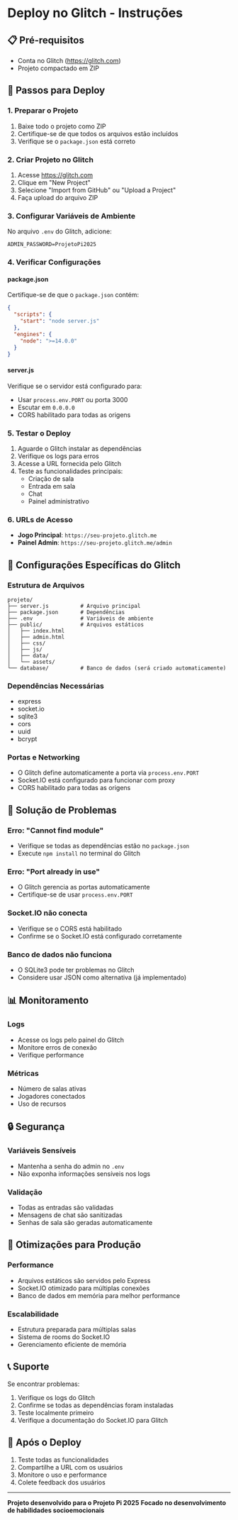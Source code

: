 # Deploy no Glitch - Instruções

## 📋 Pré-requisitos
- Conta no Glitch (https://glitch.com)
- Projeto compactado em ZIP

## 🚀 Passos para Deploy

### 1. Preparar o Projeto
1. Baixe todo o projeto como ZIP
2. Certifique-se de que todos os arquivos estão incluídos
3. Verifique se o `package.json` está correto

### 2. Criar Projeto no Glitch
1. Acesse https://glitch.com
2. Clique em "New Project"
3. Selecione "Import from GitHub" ou "Upload a Project"
4. Faça upload do arquivo ZIP

### 3. Configurar Variáveis de Ambiente
No arquivo `.env` do Glitch, adicione:
```
ADMIN_PASSWORD=ProjetoPi2025
```

### 4. Verificar Configurações

#### package.json
Certifique-se de que o `package.json` contém:
```json
{
  "scripts": {
    "start": "node server.js"
  },
  "engines": {
    "node": ">=14.0.0"
  }
}
```

#### server.js
Verifique se o servidor está configurado para:
- Usar `process.env.PORT` ou porta 3000
- Escutar em `0.0.0.0`
- CORS habilitado para todas as origens

### 5. Testar o Deploy
1. Aguarde o Glitch instalar as dependências
2. Verifique os logs para erros
3. Acesse a URL fornecida pelo Glitch
4. Teste as funcionalidades principais:
   - Criação de sala
   - Entrada em sala
   - Chat
   - Painel administrativo

### 6. URLs de Acesso
- **Jogo Principal**: `https://seu-projeto.glitch.me`
- **Painel Admin**: `https://seu-projeto.glitch.me/admin`

## 🔧 Configurações Específicas do Glitch

### Estrutura de Arquivos
```
projeto/
├── server.js          # Arquivo principal
├── package.json       # Dependências
├── .env               # Variáveis de ambiente
├── public/            # Arquivos estáticos
│   ├── index.html
│   ├── admin.html
│   ├── css/
│   ├── js/
│   ├── data/
│   └── assets/
└── database/          # Banco de dados (será criado automaticamente)
```

### Dependências Necessárias
- express
- socket.io
- sqlite3
- cors
- uuid
- bcrypt

### Portas e Networking
- O Glitch define automaticamente a porta via `process.env.PORT`
- Socket.IO está configurado para funcionar com proxy
- CORS habilitado para todas as origens

## 🐛 Solução de Problemas

### Erro: "Cannot find module"
- Verifique se todas as dependências estão no `package.json`
- Execute `npm install` no terminal do Glitch

### Erro: "Port already in use"
- O Glitch gerencia as portas automaticamente
- Certifique-se de usar `process.env.PORT`

### Socket.IO não conecta
- Verifique se o CORS está habilitado
- Confirme se o Socket.IO está configurado corretamente

### Banco de dados não funciona
- O SQLite3 pode ter problemas no Glitch
- Considere usar JSON como alternativa (já implementado)

## 📊 Monitoramento

### Logs
- Acesse os logs pelo painel do Glitch
- Monitore erros de conexão
- Verifique performance

### Métricas
- Número de salas ativas
- Jogadores conectados
- Uso de recursos

## 🔒 Segurança

### Variáveis Sensíveis
- Mantenha a senha do admin no `.env`
- Não exponha informações sensíveis nos logs

### Validação
- Todas as entradas são validadas
- Mensagens de chat são sanitizadas
- Senhas de sala são geradas automaticamente

## 🎯 Otimizações para Produção

### Performance
- Arquivos estáticos são servidos pelo Express
- Socket.IO otimizado para múltiplas conexões
- Banco de dados em memória para melhor performance

### Escalabilidade
- Estrutura preparada para múltiplas salas
- Sistema de rooms do Socket.IO
- Gerenciamento eficiente de memória

## 📞 Suporte

Se encontrar problemas:
1. Verifique os logs do Glitch
2. Confirme se todas as dependências foram instaladas
3. Teste localmente primeiro
4. Verifique a documentação do Socket.IO para Glitch

## 🎉 Após o Deploy

1. Teste todas as funcionalidades
2. Compartilhe a URL com os usuários
3. Monitore o uso e performance
4. Colete feedback dos usuários

---

**Projeto desenvolvido para o Projeto Pi 2025**
**Focado no desenvolvimento de habilidades socioemocionais**


